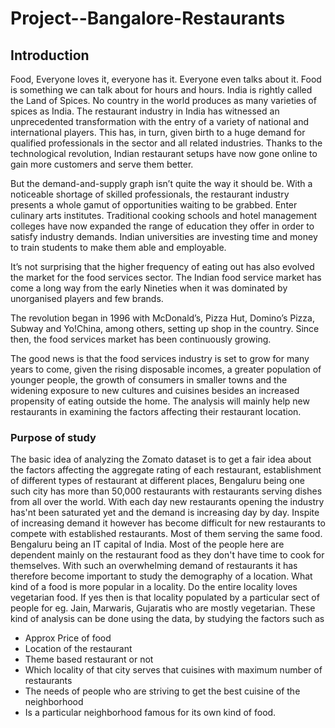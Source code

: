 # Project--Bangalore-Restaurants 


## Introduction

Food, Everyone loves it, everyone has it. Everyone even talks about it. Food is something we can talk about for hours and hours. India is rightly called the Land of Spices. No country in the world produces as many varieties of spices as India. The restaurant industry in India has witnessed an unprecedented transformation with the entry of a variety of national and international players. This has, in turn, given birth to a huge demand for qualified professionals in the sector and all related industries. Thanks to the technological revolution, Indian restaurant setups have now gone online to gain more customers and serve them better.

But the demand-and-supply graph isn’t quite the way it should be. With a noticeable shortage of skilled professionals, the restaurant industry presents a whole gamut of opportunities waiting to be grabbed. Enter culinary arts institutes. Traditional cooking schools and hotel management colleges have now expanded the range of education they offer in order to satisfy industry demands. Indian universities are investing time and money to train students to make them able and employable.

It’s not surprising that the higher frequency of eating out has also evolved the market for the food services sector. The Indian food service market has come a long way from the early Nineties when it was dominated by unorganised players and few brands.

The revolution began in 1996 with McDonald’s, Pizza Hut, Domino’s Pizza, Subway and Yo!China, among others, setting up shop in the country. Since then, the food services market has been continuously growing.

The good news is that the food services industry is set to grow for many years to come, given the rising disposable incomes, a greater population of younger people, the growth of consumers in smaller towns and the widening exposure to new cultures and cuisines besides an increased propensity of eating outside the home. The analysis will mainly help new restaurants in examining the factors affecting their restaurant location.

 ### Purpose of study
 
The basic idea of analyzing the Zomato dataset is to get a fair idea about the factors affecting the aggregate rating of each restaurant, establishment of different types of restaurant at different places, Bengaluru being one such city has more than 50,000 restaurants with restaurants serving dishes from all over the world. With each day new restaurants opening the industry has'nt been saturated yet and the demand is increasing day by day. Inspite of increasing demand it however has become difficult for new restaurants to compete with established restaurants. Most of them serving the same food. Bengaluru being an IT capital of India. Most of the people here are dependent mainly on the restaurant food as they don't have time to cook for themselves. With such an overwhelming demand of restaurants it has therefore become important to study the demography of a location. What kind of a food is more popular in a locality. Do the entire locality loves vegetarian food. If yes then is that locality populated by a particular sect of people for eg. Jain, Marwaris, Gujaratis who are mostly vegetarian. These kind of analysis can be done using the data, by studying the factors such as

* Approx Price of food
* Location of the restaurant
* Theme based restaurant or not
* Which locality of that city serves that cuisines with maximum number of restaurants
* The needs of people who are striving to get the best cuisine of the neighborhood
* Is a particular neighborhood famous for its own kind of food.
